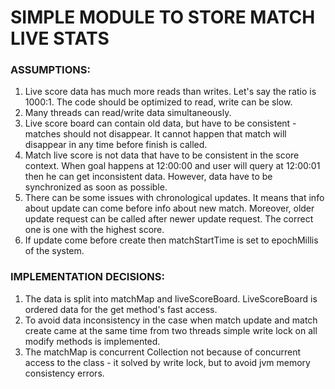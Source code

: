 # SIMPLE MODULE TO STORE MATCH LIVE STATS

### ASSUMPTIONS:
1. Live score data has much more reads than writes. Let's say the ratio is 1000:1. The code should be optimized to read, write can be slow.
2. Many threads can read/write data simultaneously. 
3. Live score board can contain old data, but have to be consistent - matches should not disappear. It cannot happen that match will disappear in any time before finish is called.
4. Match live score is not data that have to be consistent in the score context. When goal happens at 12:00:00 and user will query at 12:00:01 then he can get inconsistent data. However, data have to be synchronized as soon as possible.
5. There can be some issues with chronological updates. It means that info about update can come before info about new match. Moreover, older update request can be called after newer update request. The correct one is one with the highest score.
6. If update come before create then matchStartTime is set to epochMillis of the system.


### IMPLEMENTATION DECISIONS:
1. The data is split into matchMap and liveScoreBoard. LiveScoreBoard is ordered data for the get method's fast access.
2. To avoid data inconsistency in the case when match update and match create came at the same time from two threads simple write lock on all modify methods is implemented.
3. The matchMap is concurrent Collection not because of concurrent access to the class - it solved by write lock, but to avoid jvm memory consistency errors.

